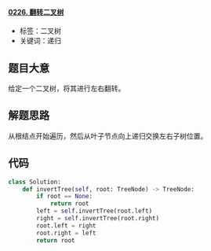 #### [0226. 翻转二叉树](https://leetcode-cn.com/problems/invert-binary-tree/)

- 标签：二叉树
- 关键词：递归

## 题目大意

给定一个二叉树，将其进行左右翻转。

## 解题思路

从根结点开始遍历，然后从叶子节点向上递归交换左右子树位置。

## 代码

```Python
class Solution:
    def invertTree(self, root: TreeNode) -> TreeNode:
        if root == None:
            return root
        left = self.invertTree(root.left)
        right = self.invertTree(root.right)
        root.left = right
        root.right = left
        return root
```

